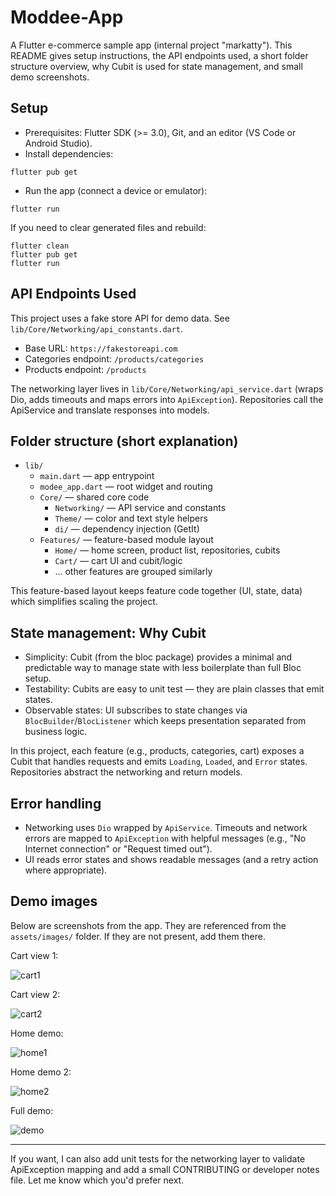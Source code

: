 # Moddee-App

A Flutter e-commerce sample app (internal project "markatty"). This README gives setup instructions, the API endpoints used, a short folder structure overview, why Cubit is used for state management, and small demo screenshots.

## Setup

- Prerequisites: Flutter SDK (>= 3.0), Git, and an editor (VS Code or Android Studio).
- Install dependencies:

```pwsh
flutter pub get
```

- Run the app (connect a device or emulator):

```pwsh
flutter run
```

If you need to clear generated files and rebuild:

```pwsh
flutter clean
flutter pub get
flutter run
```

## API Endpoints Used

This project uses a fake store API for demo data. See `lib/Core/Networking/api_constants.dart`.

- Base URL: `https://fakestoreapi.com`
- Categories endpoint: `/products/categories`
- Products endpoint: `/products`

The networking layer lives in `lib/Core/Networking/api_service.dart` (wraps Dio, adds timeouts and maps errors into `ApiException`). Repositories call the ApiService and translate responses into models.

## Folder structure (short explanation)

- `lib/`
	- `main.dart` — app entrypoint
	- `modee_app.dart` — root widget and routing
	- `Core/` — shared core code
		- `Networking/` — API service and constants
		- `Theme/` — color and text style helpers
		- `di/` — dependency injection (GetIt)
	- `Features/` — feature-based module layout
		- `Home/` — home screen, product list, repositories, cubits
		- `Cart/` — cart UI and cubit/logic
		- ... other features are grouped similarly

This feature-based layout keeps feature code together (UI, state, data) which simplifies scaling the project.

## State management: Why Cubit

- Simplicity: Cubit (from the bloc package) provides a minimal and predictable way to manage state with less boilerplate than full Bloc setup.
- Testability: Cubits are easy to unit test — they are plain classes that emit states.
- Observable states: UI subscribes to state changes via `BlocBuilder`/`BlocListener` which keeps presentation separated from business logic.

In this project, each feature (e.g., products, categories, cart) exposes a Cubit that handles requests and emits `Loading`, `Loaded`, and `Error` states. Repositories abstract the networking and return models.

## Error handling

- Networking uses `Dio` wrapped by `ApiService`. Timeouts and network errors are mapped to `ApiException` with helpful messages (e.g., "No Internet connection" or "Request timed out").
- UI reads error states and shows readable messages (and a retry action where appropriate).

## Demo images

Below are screenshots from the app. They are referenced from the `assets/images/` folder. If they are not present, add them there.

Cart view 1:

![cart1](assets/images/cart1.png)

Cart view 2:

![cart2](assets/images/cart2.png)

Home demo:

![home1](assets/images/home1.png)

Home demo 2:

![home2](assets/images/home2.png)

Full demo:

![demo](assets/images/demo.png)

---

If you want, I can also add unit tests for the networking layer to validate ApiException mapping and add a small CONTRIBUTING or developer notes file. Let me know which you'd prefer next.
